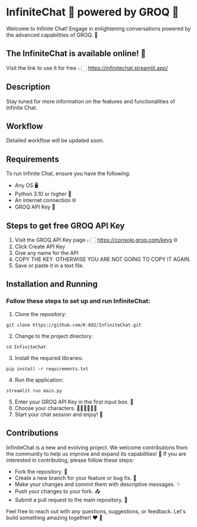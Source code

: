 # InfiniteChat 💬 powered by GROQ 🚀
Welcome to Infinite Chat! Engage in enlightening conversations powered by the advanced capabilities of GROQ. 🌟

## The InfiniteChat is available online! 🎉
Visit the link to use it for free 👉🏻 https://infinitechat.streamlit.app/

## Description
Stay tuned for more information on the features and functionalities of Infinite Chat.

## Workflow
Detailed workflow will be updated soon.

## Requirements
To run Infinite Chat, ensure you have the following:
- Any OS 🖥️
- Python 3.10 or higher 🐍
- An internet connection 🌐
- GROQ API Key 🔑

## Steps to get free GROQ API Key
1. Visit the GROQ API Key page 👉🏻 https://console.groq.com/keys 🌐
2. Click Create API Key
3. Give any name for the API
4. COPY THE KEY. OTHERWISE YOU ARE NOT GOING TO COPY IT AGAIN.
5. Save or paste it in a text file.

## Installation and Running
### Follow these steps to set up and run InfiniteChat:
1. Clone the repository:
```
git clone https://github.com/K-692/InfiniteChat.git
```
2. Change to the project directory:
```
cd InfiniteChat
```
3. Install the required libraries:
```
pip install -r requirements.txt
```
4. Run the application:
```
streamlit run main.py
```
5. Enter your GROQ API Key in the first input box. 🔑
6. Choose your characters. 🧙‍♂️🧝‍♀️🧛‍♂️
7. Start your chat session and enjoy! 🎉

## Contributions
InfiniteChat is a new and evolving project. We welcome contributions from the community to help us improve and expand its capabilities! 🚀
If you are interested in contributing, please follow these steps:
- Fork the repository. 🍴
- Create a new branch for your feature or bug fix. 🌿
- Make your changes and commit them with descriptive messages. ✨
- Push your changes to your fork. 📤
- Submit a pull request to the main repository. 🔄
  
Feel free to reach out with any questions, suggestions, or feedback. Let's build something amazing together! ❤️ 🤝
